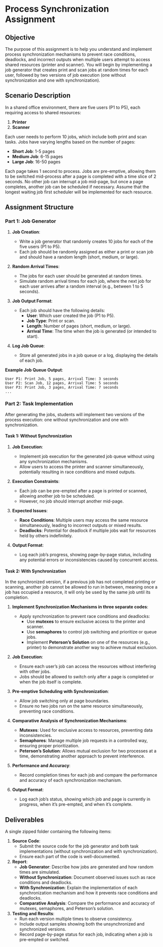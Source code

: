 # Process Synchronization Assignment

## Objective
The purpose of this assignment is to help you understand and implement process synchronization mechanisms to prevent race conditions, deadlocks, and incorrect outputs when multiple users attempt to access shared resources (printer and scanner). You will begin by implementing a job generator that creates print and scan jobs at random times for each user, followed by two versions of job execution (one without synchronization and one with synchronization).

## Scenario Description
In a shared office environment, there are five users (P1 to P5), each requiring access to shared resources:
1. **Printer**
2. **Scanner**

Each user needs to perform 10 jobs, which include both print and scan tasks. Jobs have varying lengths based on the number of pages:
- **Short Job**: 1-5 pages
- **Medium Job**: 6-15 pages
- **Large Job**: 16-50 pages

Each page takes 1 second to process. Jobs are pre-emptive, allowing them to be switched mid-process after a page is completed with a time slice of 2 seconds. No other job can interrupt a job mid-page, but once a page completes, another job can be scheduled if necessary. Assume that the longest waiting job first scheduler will be implemented for each resource.

## Assignment Structure

### Part 1: Job Generator

1. **Job Creation**:
   - Write a job generator that randomly creates 10 jobs for each of the five users (P1 to P5).
   - Each job should be randomly assigned as either a print or scan job and should have a random length (short, medium, or large).
   
2. **Random Arrival Times**:
   - The jobs for each user should be generated at random times.
   - Simulate random arrival times for each job, where the next job for each user arrives after a random interval (e.g., between 1 to 5 seconds).
   
3. **Job Output Format**:
   - Each job should have the following details:
     - **User**: Which user created the job (P1 to P5).
     - **Job Type**: Print or scan.
     - **Length**: Number of pages (short, medium, or large).
     - **Arrival Time**: The time when the job is generated (or intended to start).

4. **Log Job Queue**:
   - Store all generated jobs in a job queue or a log, displaying the details of each job.

**Example Job Queue Output**:
```
User P1: Print Job, 5 pages, Arrival Time: 3 seconds
User P2: Scan Job, 12 pages, Arrival Time: 5 seconds
User P3: Print Job, 3 pages, Arrival Time: 7 seconds
...
```

### Part 2: Task Implementation

After generating the jobs, students will implement two versions of the process execution: one without synchronization and one with synchronization.

#### Task 1: Without Synchronization

1. **Job Execution**:
   - Implement job execution for the generated job queue without using any synchronization mechanisms.
   - Allow users to access the printer and scanner simultaneously, potentially resulting in race conditions and mixed outputs.

2. **Execution Constraints**:
   - Each job can be pre-empted after a page is printed or scanned, allowing another job to be scheduled.
   - However, no job should interrupt another mid-page.

3. **Expected Issues**:
   - **Race Conditions**: Multiple users may access the same resource simultaneously, leading to incorrect outputs or mixed results.
   - **Deadlocks**: Potential for deadlock if multiple jobs wait for resources held by others indefinitely.

4. **Output Format**:
   - Log each job’s progress, showing page-by-page status, including any potential errors or inconsistencies caused by concurrent access.

#### Task 2: With Synchronization

In the synchronized version, if a previous job has not completed printing or scanning, another job cannot be allowed to run in between, meaning once a job has occupied a resource, it will only be used by the same job until its completion.

1. **Implement Synchronization Mechanisms in three separate codes**:
   - Apply synchronization to prevent race conditions and deadlocks:
     - Use **mutexes** to ensure exclusive access to the printer and scanner.
     - Use **semaphores** to control job switching and prioritize or queue jobs.
     - Implement **Peterson’s Solution** on one of the resources (e.g., printer) to demonstrate another way to achieve mutual exclusion.

2. **Job Execution**:
   - Ensure each user’s job can access the resources without interfering with other jobs.
   - Jobs should be allowed to switch only after a page is completed or when the job itself is complete.

3. **Pre-emptive Scheduling with Synchronization**:
   - Allow job switching only at page boundaries.
   - Ensure no two jobs run on the same resource simultaneously, preventing race conditions.

4. **Comparative Analysis of Synchronization Mechanisms**:
   - **Mutexes**: Used for exclusive access to resources, preventing data inconsistencies.
   - **Semaphores**: Manage multiple job requests in a controlled way, ensuring proper prioritization.
   - **Peterson’s Solution**: Allows mutual exclusion for two processes at a time, demonstrating another approach to prevent interference.

5. **Performance and Accuracy**:
   - Record completion times for each job and compare the performance and accuracy of each synchronization mechanism.

6. **Output Format**:
   - Log each job’s status, showing which job and page is currently in progress, when it’s pre-empted, and when it’s complete.

## Deliverables
A single zipped folder containing the following items:
1. **Source Code**:
   - Submit the source code for the job generator and both task implementations (without synchronization and with synchronization).
   - Ensure each part of the code is well-documented.
2. **Report**:
   - **Job Generator**: Describe how jobs are generated and how random times are simulated.
   - **Without Synchronization**: Document observed issues such as race conditions and deadlocks.
   - **With Synchronization**: Explain the implementation of each synchronization mechanism and how it prevents race conditions and deadlocks.
   - **Comparative Analysis**: Compare the performance and accuracy of mutexes, semaphores, and Peterson’s solution.
3. **Testing and Results**:
   - Run each version multiple times to observe consistency.
   - Include output samples showing both the unsynchronized and synchronized versions.
   - Record page-by-page status for each job, indicating when a job is pre-empted or switched.
